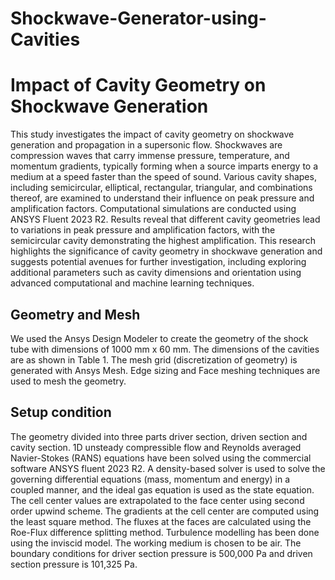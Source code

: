 # Shockwave-Generator-using-Cavities
# Impact of Cavity Geometry on Shockwave Generation

This study investigates the impact of cavity geometry on shockwave generation and propagation in a supersonic flow. Shockwaves are compression waves that carry immense pressure, temperature, and momentum gradients, typically forming when a source imparts energy to a medium at a speed faster than the speed of sound. Various cavity shapes, including semicircular, elliptical, rectangular, triangular, and combinations thereof, are examined to understand their influence on peak pressure and amplification factors. Computational simulations are conducted using ANSYS Fluent 2023 R2. Results reveal that different cavity geometries lead to variations in peak pressure and amplification factors, with the semicircular cavity demonstrating the highest amplification. This research highlights the significance of cavity geometry in shockwave generation and suggests potential avenues for further investigation, including exploring additional parameters such as cavity dimensions and orientation using advanced computational and machine learning techniques.
## Geometry and Mesh

We used the Ansys Design Modeler to create the geometry of the shock tube with dimensions of 1000 mm x 60 mm. The dimensions of the cavities are as shown in Table 1. The mesh grid (discretization of geometry) is generated with Ansys Mesh. Edge sizing and Face meshing techniques are used to mesh the geometry.

##  Setup condition
The geometry divided into three parts driver section, driven
section and cavity section. 1D unsteady compressible flow
and Reynolds averaged Navier-Stokes (RANS) equations have
been solved using the commercial software ANSYS fluent
2023 R2. A density-based solver is used to solve the governing
differential equations (mass, momentum and energy) in a
coupled manner, and the ideal gas equation is used as the state
equation. The cell center values are extrapolated to the face
center using second order upwind scheme. The gradients at the
cell center are computed using the least square method. The
fluxes at the faces are calculated using the Roe-Flux difference
splitting method. Turbulence modelling has been done using
the inviscid model. The working medium is chosen to be air.
The boundary conditions for driver section pressure is 500,000
Pa and driven section pressure is 101,325 Pa.


